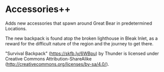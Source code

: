 # Accessories++
Adds new accessories that spawn around Great Bear in predetermined Locations.

The new backpack is found atop the broken lighthouse in Bleak Inlet, as a reward for the difficult nature of the region and the journey to get there.

"Survival Backpack" (https://skfb.ly/6WBpu) by Thunder is licensed under Creative Commons Attribution-ShareAlike (http://creativecommons.org/licenses/by-sa/4.0/).
